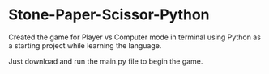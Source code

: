 # Stone-Paper-Scissor-Python

Created the game for Player vs Computer mode in terminal using Python as a starting project while learning the language.

Just download and run the main.py file to begin the game.
